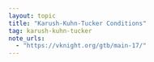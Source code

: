 ```yaml
---
layout: topic
title: "Karush-Kuhn-Tucker Conditions"
tag: karush-kuhn-tucker
note_urls:
  - "https://vknight.org/gtb/main-17/"
---
```

